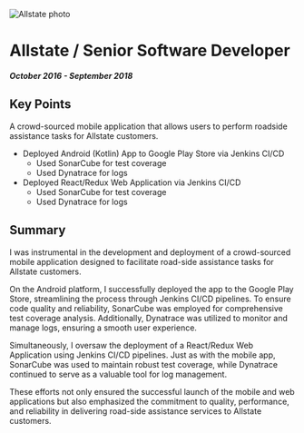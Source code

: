 ![Allstate photo](https://github.com/MoreNaruto/personal-website/assets/2292947/4fd87372-25b5-4936-9047-80bbf5450514)

# Allstate / Senior Software Developer
***October 2016 - September 2018***

## Key Points

A crowd-sourced mobile application that allows users to perform roadside assistance tasks for Allstate customers.
   * Deployed Android (Kotlin) App to Google Play Store via Jenkins CI/CD
       * Used SonarCube for test coverage
       * Used Dynatrace for logs
   * Deployed React/Redux Web Application via Jenkins CI/CD
       * Used SonarCube for test coverage
       * Used Dynatrace for logs

## Summary

I was instrumental in the development and deployment of a crowd-sourced mobile application designed to facilitate road-side assistance tasks for Allstate customers.

On the Android platform, I successfully deployed the app to the Google Play Store, streamlining the process through Jenkins CI/CD pipelines. To ensure code quality and reliability, SonarCube was employed for comprehensive test coverage analysis. Additionally, Dynatrace was utilized to monitor and manage logs, ensuring a smooth user experience.

Simultaneously, I oversaw the deployment of a React/Redux Web Application using Jenkins CI/CD pipelines. Just as with the mobile app, SonarCube was used to maintain robust test coverage, while Dynatrace continued to serve as a valuable tool for log management.

These efforts not only ensured the successful launch of the mobile and web applications but also emphasized the commitment to quality, performance, and reliability in delivering road-side assistance services to Allstate customers.
